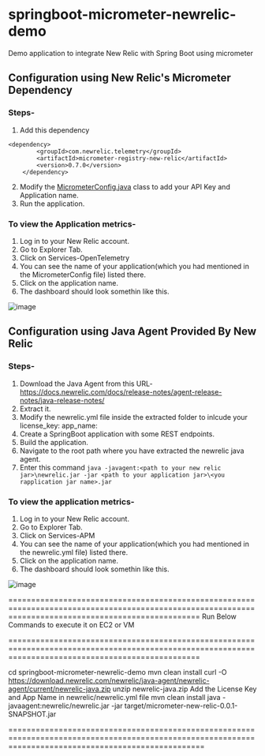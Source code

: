 # springboot-micrometer-newrelic-demo
Demo application to integrate New Relic with Spring Boot using micrometer

## Configuration using New Relic's Micrometer Dependency
### Steps-
1. Add this dependency
```
<dependency>
        <groupId>com.newrelic.telemetry</groupId>
        <artifactId>micrometer-registry-new-relic</artifactId>
        <version>0.7.0</version>
    </dependency>
 ```
 2. Modify the [MicrometerConfig.java](https://github.com/arpan-banerjee7/springboot-micrometer-newrelic-demo/tree/master/src/main/java/springboot/micrometer/demo/newrelic) class to add your API Key and Application name.
 3. Run the application.

### To view the Application metrics-
1. Log in to your New Relic account.
2. Go to Explorer Tab.
3. Click on Services-OpenTelemetry
4. You can see the name of your application(which you had mentioned in the MicrometerConfig file) listed there.
5. Click on the application name.
6. The dashboard should look somethin like this.

 ![image](https://user-images.githubusercontent.com/62155359/140727561-4809d9c3-f0ca-4c5b-862b-f3415995ab85.png)



## Configuration using Java Agent Provided By New Relic
### Steps-
1. Download the Java Agent from this URL- https://docs.newrelic.com/docs/release-notes/agent-release-notes/java-release-notes/
2. Extract it.
3. Modify the newrelic.yml file inside the extracted folder to inlcude your 
license_key:
app_name:
4. Create a SpringBoot application with some REST endpoints.
5. Build the application.
6. Navigate to the root path where you have extracted the newrelic java agent.
7. Enter this command
`java -javagent:<path to your new relic jar>\newrelic.jar -jar <path to your application jar>\<you rapplication jar name>.jar`

### To view the application metrics-
1. Log in to your New Relic account.
2. Go to Explorer Tab.
3. Click on Services-APM
4. You can see the name of your application(which you had mentioned in the newrelic.yml file) listed there.
5. Click on the application name.
6. The dashboard should look somethin like this.

![image](https://user-images.githubusercontent.com/62155359/140730061-24c8dc36-78cc-420b-9b4e-bccf524e5149.png)





======================================================================================================================================================
Run Below Commands to execute it on EC2 or VM

======================================================================================================================================================


cd springboot-micrometer-newrelic-demo
mvn clean install
curl -O https://download.newrelic.com/newrelic/java-agent/newrelic-agent/current/newrelic-java.zip
unzip newrelic-java.zip
Add the License Key and App Name in newrelic/newrelic.yml file
mvn clean install
java -javaagent:newrelic/newrelic.jar -jar target/micrometer-new-relic-0.0.1-SNAPSHOT.jar



=======================================================================================================================================================
